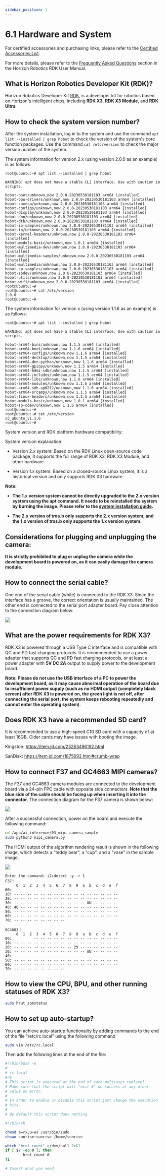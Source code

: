 ```yaml
---
sidebar_position: 1
---
```

# 6.1 Hardware and System

For certified accessories and purchasing links, please refer to the [Certified Accessories List](https://developer.horizon.cc/documents_rdk/hardware_development/rdk_x3/accessory).

For more details, please refer to the [Frequently Asked Questions](https://developer.horizon.cc/documents_rdk/category/common_questions) section in the Horizon Robotics RDK User Manual.

## What is Horizon Robotics Developer Kit (RDK)?

Horizon Robotics Developer Kit [RDK](https://developer.horizon.cc/documents_rdk/), is a developer kit for robotics based on Horizon's intelligent chips, including **RDK X3**, **RDK X3 Module**, and **RDK Ultra**.

## How to check the system version number?

After the system installation, log in to the system and use the command `apt list --installed | grep hobot` to check the version of the system's core function packages. Use the command `cat /etc/version` to check the major version number of the system.

The system information for version 2.x (using version 2.0.0 as an example) is as follows:

```shell
root@ubuntu:~# apt list --installed | grep hobot

WARNING: apt does not have a stable CLI interface. Use with caution in scripts.

hobot-boot/unknown,now 2.0.0-20230530181103 arm64 [installed]
hobot-bpu-drivers/unknown,now 2.0.0-20230530181103 arm64 [installed]
hobot-camera/unknown,now 2.0.0-20230530181103 arm64 [installed]
hobot-configs/unknown,now 2.0.0-20230530181103 arm64 [installed]
hobot-display/unknown,now 2.0.0-20230530181103 arm64 [installed]
hobot-dnn/unknown,now 2.0.0-20230530181103 arm64 [installed]
hobot-dtb/unknown,now 2.0.0-20230530181103 arm64 [installed]
hobot-io-samples/unknown,now 2.0.0-20230530181103 arm64 [installed]
hobot-io/unknown,now 2.0.0-20230530181103 arm64 [installed]
hobot-kernel-headers/unknown,now 2.0.0-20230530181103 arm64 [installed]
hobot-models-basic/unknown,now 1.0.1 arm64 [installed]
hobot-multimedia-dev/unknown,now 2.0.0-20230530181103 arm64 [installed]
hobot-multimedia-samples/unknown,now 2.0.0-20230530181103 arm64 [installed]
hobot-multimedia/unknown,now 2.0.0-20230530181103 arm64 [installed]
hobot-sp-samples/unknown,now 2.0.0-20230530181103 arm64 [installed]
hobot-spdev/unknown,now 2.0.0-20230530181103 arm64 [installed]
hobot-utils/unknown,now 2.0.0-20230530181103 arm64 [installed]
hobot-wifi/unknown,now 2.0.0-20230530181103 arm64 [installed]
root@ubuntu:~#
root@ubuntu:~# cat /etc/version
2.0.0
root@ubuntu:~#

```

The system information for version x (using version 1.1.6 as an example) is as follows:

```shell
root@ubuntu:~# apt list --installed | grep hobot

WARNING: apt does not have a stable CLI interface. Use with caution in scripts.

hobot-arm64-bins/unknown,now 1.1.5 arm64 [installed]
hobot-arm64-boot/unknown,now 1.1.6 arm64 [installed]
hobot-arm64-configs/unknown,now 1.1.6 arm64 [installed]
hobot-arm64-desktop/unknown,now 1.1.5 arm64 [installed]
hobot-arm64-dnn-python/unknown,now 1.1.6 arm64 [installed]
hobot-arm64-gpiopy/unknown,now 1.1.5 arm64 [installed]
hobot-arm64-hdmi-sdb/unknown,now 1.1.5 arm64 [installed]
hobot-arm64-includes/unknown,now 1.1.5 arm64 [installed]
hobot-arm64-libs/unknown,now 1.1.6 arm64 [installed]
hobot-arm64-modules/unknown,now 1.1.6 arm64 [installed]
hobot-arm64-sdb-ap6212/unknown,now 1.1.6 arm64 [installed]
hobot-arm64-srcampy/unknown,now 1.1.5 arm64 [installed]
hobot-linux-headers/unknown,now 1.1.5 arm64 [installed]
hobot-models-basic/unknown,now 1.0.1 arm64 [installed]
hobot-sp-cdev/unknown,now 1.1.6 arm64 [installed]
root@ubuntu:~#
root@ubuntu:~# cat /etc/version
x3_ubuntu_v1.1.6
root@ubuntu:~#
```

System version and RDK platform hardware compatibility:

System version explanation:

- Version 2.x system: Based on the RDK Linux open-source code package, it supports the full range of RDK X3, RDK X3 Module, and other hardware.

- Version 1.x system: Based on a closed-source Linux system, it is a historical version and only supports RDK X3 hardware.

**Note:**

- **The 1.x version system cannot be directly upgraded to the 2.x version system using the apt command. It needs to be reinstalled the system by burning the image. Please refer to the [system installation guide](https://developer.horizon.cc/documents_rdk/installation/install_os).**

- **The 2.x version of tros.b only supports the 2.x version system, and the 1.x version of tros.b only supports the 1.x version system.**

## Considerations for plugging and unplugging the camera:

**It is strictly prohibited to plug or unplug the camera while the development board is powered on, as it can easily damage the camera module.**

## How to connect the serial cable?

One end of the serial cable (white) is connected to the RDK X3. Since the interface has a groove, the correct orientation is usually maintained. The other end is connected to the serial port adapter board. Pay close attention to the connection diagram below:

![](./image/hardware_and_system/connect.png)

## What are the power requirements for RDK X3?

RDK X3 is powered through a USB Type C interface and is compatible with QC and PD fast charging protocols. It is recommended to use a power adapter that supports QC and PD fast charging protocols, or at least a power adapter with **5V DC 2A** output to supply power to the development board.

**Note: Please do not use the USB interface of a PC to power the development board, as it may cause abnormal operation of the board due to insufficient power supply (such as no HDMI output (completely black screen) after RDK X3 is powered on, the green light is not off, after connecting the serial port, the system keeps rebooting repeatedly and cannot enter the operating system)**.

## Does RDK X3 have a recommended SD card?

It is recommended to use a high-speed C10 SD card with a capacity of at least 16GB. Older cards may have issues with booting the image.

Kingston: <https://item.jd.com/25263496192.html>

SanDisk: <https://item.jd.com/1875992.html#crumb-wrap>

## How to connect F37 and GC4663 MIPI cameras?

The F37 and GC4663 camera modules are connected to the development board via a 24-pin FPC cable with opposite side connectors. **Note that the blue side of the cable should be facing up when inserting it into the connector**. The connection diagram for the F37 camera is shown below:

![](./image/hardware_and_system/image-X3-PI-Camera.png)

After a successful connection, power on the board and execute the following command:

```bash
cd /app/ai_inference/03_mipi_camera_sample
sudo python3 mipi_camera.py
```

The HDMI output of the algorithm rendering result is shown in the following image, which detects a "teddy bear", a "cup", and a "vase" in the sample image.

![](./image/hardware_and_system/image-20220511181747071.png)

```text
Enter the command: i2cdetect -y -r 1   
F37：
     0  1  2  3  4  5  6  7  8  9  a  b  c  d  e  f
00:          -- -- -- -- -- -- -- -- -- -- -- -- -- 
10: -- -- -- -- -- -- -- -- -- -- -- -- -- -- -- -- 
20: -- -- -- -- -- -- -- -- -- -- -- -- -- -- -- -- 
30: -- -- -- -- -- -- -- -- -- -- -- UU -- -- -- -- 
40: 40 -- -- -- -- -- -- -- -- -- -- -- -- -- -- -- 
50: -- -- -- -- -- -- -- -- -- -- -- -- -- -- -- -- 
60: -- -- -- -- -- -- -- -- -- -- -- -- -- -- -- -- 
70: -- -- -- -- -- -- -- --   

GC4663：
     0  1  2  3  4  5  6  7  8  9  a  b  c  d  e  f
00:          -- -- -- -- -- -- -- -- -- -- -- -- -- 
10: -- -- -- -- -- -- -- -- -- -- -- -- -- -- -- -- 
20: -- -- -- -- -- -- -- -- -- 29 -- -- -- -- -- -- 
30: -- -- -- -- -- -- -- -- -- -- -- UU -- -- -- -- 
40: -- -- -- -- -- -- -- -- -- -- -- -- -- -- -- -- 
50: -- -- -- -- -- -- -- -- -- -- -- -- -- -- -- -- 
60: -- -- -- -- -- -- -- -- -- -- -- -- -- -- -- -- 
70: -- -- -- -- -- -- -- --                         
```

## How to view the CPU, BPU, and other running statuses of RDK X3?

```bash
sudo hrut_somstatus
```

## How to set up auto-startup?

You can achieve auto-startup functionality by adding commands to the end of the file "/etc/rc.local" using the following command:

```bash
sudo vim /etc/rc.local
```

Then add the following lines at the end of the file:

```bash
#!/bin/bash -e
# 
# rc.local
#re
# This script is executed at the end of each multiuser runlevel.
# Make sure that the script will "exit 0" on success or any other
# value on error.
#
# In order to enable or disable this script just change the execution
# bits.
#
# By default this script does nothing.

#!/bin/sh

chmod a=rx,u+ws /usr/bin/sudo
chown sunrise:sunrise /home/sunrise

which "hrut_count" >/dev/null 2>&1
if [ $? -eq 0 ]; then
        hrut_count 0
fi

# Insert what you need
```